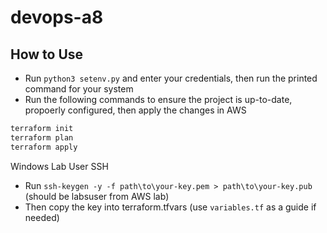 # devops-a8

## How to Use  

- Run `python3 setenv.py` and enter your credentials, then run the printed command for your system
- Run the following commands to ensure the project is up-to-date, propoerly configured, then apply the changes in AWS

```bash
terraform init
terraform plan
terraform apply
```

Windows Lab User SSH

- Run `ssh-keygen -y -f path\to\your-key.pem > path\to\your-key.pub` (should be labsuser from AWS lab) 
- Then copy the key into terraform.tfvars (use `variables.tf` as a guide if needed)
